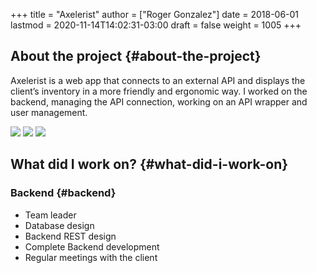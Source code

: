 +++
title = "Axelerist"
author = ["Roger Gonzalez"]
date = 2018-06-01
lastmod = 2020-11-14T14:02:31-03:00
draft = false
weight = 1005
+++

## About the project {#about-the-project}

Axelerist is a web app that connects to an external API and displays the
client’s inventory in a more friendly and ergonomic way. I worked on the
backend, managing the API connection, working on an API wrapper and user
management.

![](/axelerist-01.jpg)
![](/axelerist-02.jpg)
![](/axelerist-03.jpg)


## What did I work on? {#what-did-i-work-on}


### Backend {#backend}

-   Team leader
-   Database design
-   Backend REST design
-   Complete Backend development
-   Regular meetings with the client
